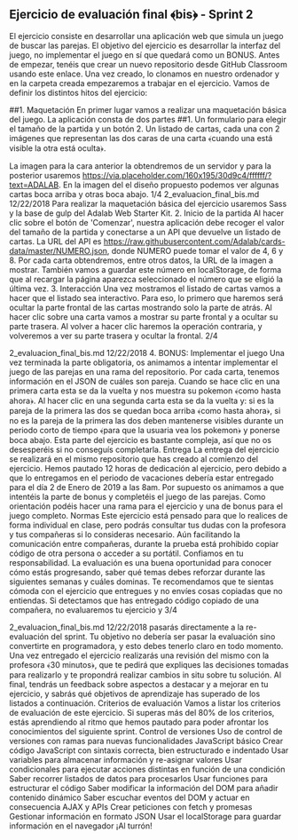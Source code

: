 ## Ejercicio de evaluación final ﴾bis﴿ - Sprint 2

El ejercicio consiste en desarrollar una aplicación web que simula un juego de buscar las parejas. El objetivo del ejercicio es desarrollar la interfaz del juego, no implementar el juego en sí que quedará como un BONUS.
Antes de empezar, tenéis que crear un nuevo repositorio desde GitHub Classroom usando este enlace. Una vez creado, lo clonamos en nuestro ordenador y en la carpeta creada empezaremos a trabajar en el ejercicio.
Vamos de definir los distintos hitos del ejercicio:

##1. Maquetación
En primer lugar vamos a realizar una maquetación básica del juego.
 La aplicación consta de dos partes
##1. Un formulario para elegir el tamaño de la partida y un botón
2. Un listado de cartas, cada una con 2 imágenes que representan las dos caras de una carta ﴾cuando una
está visible la otra está oculta﴿.

La imagen para la cara anterior la obtendremos de un servidor y para la posterior usaremos
https://via.placeholder.com/160x195/30d9c4/ffffff/?text=ADALAB.
En la imagen del el diseño propuesto podemos ver algunas cartas boca arriba y otras boca abajo.
1/4
 2_evaluacion_final_bis.md
12/22/2018
 Para realizar la maquetación básica del ejercicio usaremos Sass y la base de gulp del Adalab Web Starter Kit. 2. Inicio de la partida
Al hacer clic sobre el botón de 'Comenzar', nuestra aplicación debe recoger el valor del tamaño de la partida y conectarse a un API que devuelve un listado de cartas. La URL del API es https://raw.githubusercontent.com/Adalab/cards-data/master/NUMERO.json, donde NUMERO puede tomar el valor de 4, 6 y 8. Por cada carta obtendremos, entre otros datos, la URL de la imagen a mostrar. También vamos a guardar este número en localStorage, de forma que al recargar la página aparezca seleccionado el número que se eligió la última vez.
3. Interacción
Una vez mostramos el listado de cartas vamos a hacer que el listado sea interactivo. Para eso, lo primero que haremos será ocultar la parte frontal de las cartas mostrando solo la parte de atrás.
Al hacer clic sobre una carta vamos a mostrar su parte frontal y a ocultar su parte trasera. Al volver a hacer clic haremos la operación contraria, y volveremos a ver su parte trasera y ocultar la frontal.
 2/4

 2_evaluacion_final_bis.md
12/22/2018
  4. BONUS: Implementar el juego
Una vez terminada la parte obligatoria, os animamos a intentar implementar el juego de las parejas en una rama del repositorio. Por cada carta, tenemos información en el JSON de cuáles son pareja.
Cuando se hace clic en una primera carta esta se da la vuelta y nos muestra su pokemon ﴾como hasta ahora﴿.
Al hacer clic en una segunda carta esta se da la vuelta y: si es la pareja de la primera las dos se quedan boca arriba ﴾como hasta ahora﴿, si no es la pareja de la primera las dos deben mantenerse visibles durante un periodo corto de tiempo ﴾para que la usuaria vea los pokemon﴿ y ponerse boca abajo.
Esta parte del ejercicio es bastante compleja, así que no os desesperéis si no conseguís completarla.
Entrega
La entrega del ejercicio se realizará en el mismo repositorio que has creado al comienzo del ejercicio. Hemos pautado 12 horas de dedicación al ejercicio, pero debido a que lo entregamos en el periodo de vacaciones debería estar entregado para el día 2 de Enero de 2019 a las 8am. Por supuesto os animamos a que intentéis la parte de bonus y completéis el juego de las parejas.
Como orientación podéis hacer una rama para el ejercicio y una de bonus para el juego completo.
Normas
Este ejercicio está pensado para que lo realices de forma individual en clase, pero podrás consultar tus dudas con la profesora y tus compañeras si lo consideras necesario. Aún facilitando la comunicación entre compañeras, durante la prueba está prohibido copiar código de otra persona o acceder a su portátil. Confiamos en tu responsabilidad. La evaluación es una buena oportunidad para conocer cómo estás progresando, saber qué temas debes reforzar durante las siguientes semanas y cuáles dominas. Te recomendamos que te sientas cómoda con el ejercicio que entregues y no envíes cosas copiadas que no entiendas. Si detectamos que has entregado código copiado de una compañera, no evaluaremos tu ejercicio y
  3/4

2_evaluacion_final_bis.md
12/22/2018
pasarás directamente a la re-evaluación del sprint. Tu objetivo no debería ser pasar la evaluación sino convertirte en programadora, y esto debes tenerlo claro en todo momento. Una vez entregado el ejercicio realizarás una revisión del mismo con la profesora ﴾30 minutos﴿, que te pedirá que expliques las decisiones tomadas para realizarlo y te propondrá realizar cambios in situ sobre tu solución. Al final, tendrás un feedback sobre aspectos a destacar y a mejorar en tu ejercicio, y sabrás qué objetivos de aprendizaje has superado de los listados a continuación.
Criterios de evaluación
Vamos a listar los criterios de evaluación de este ejercicio. Si superas más del 80% de los criterios, estás aprendiendo al ritmo que hemos pautado para poder afrontar los conocimientos del siguiente sprint.
Control de versiones
Uso de control de versiones con ramas para nuevas funcionalidades
JavaScript básico
Crear código JavaScript con sintaxis correcta, bien estructurado e indentado Usar variables para almacenar información y re-asignar valores
Usar condicionales para ejecutar acciones distintas en función de una condición Saber recorrer listados de datos para procesarlos
Usar funciones para estructurar el código
Saber modificar la información del DOM para añadir contenido dinámico Saber escuchar eventos del DOM y actuar en consecuencia
AJAX y APIs
Crear peticiones con fetch y promesas
Gestionar información en formato JSON
Usar el localStorage para guardar información en el navegador
¡Al turrón!
